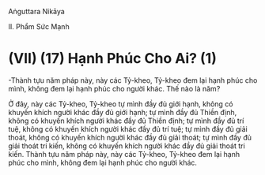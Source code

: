 Aṅguttara Nikāya

II. Phẩm Sức Mạnh

# (VII) (17) Hạnh Phúc Cho Ai? (1)

\-Thành tựu năm pháp này, này các Tỷ-kheo, Tỷ-kheo đem lại hạnh phúc cho mình, không đem lại hạnh phúc cho người khác. Thế nào là năm?

Ở đây, này các Tỷ-kheo, Tỷ-kheo tự mình đầy đủ giới hạnh, không có khuyến khích người khác đầy đủ giới hạnh; tự mình đầy đủ Thiền định, không có khuyến khích người khác đầy đủ Thiền định; tự mình đầy đủ trí tuệ, không có khuyến khích người khác đầy đủ trí tuệ; tự mình đầy đủ giải thoát, không có khuyến khích người khác đầy đủ giải thoát; tự mình đầy đủ giải thoát tri kiến, không có khuyến khích người khác đầy đủ giải thoát tri kiến. Thành tựu năm pháp này, này các Tỷ-kheo, Tỷ-kheo đem lại hạnh phúc cho mình, không đem lại hạnh phúc cho người khác.

